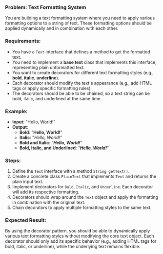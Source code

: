 ### Problem: **Text Formatting System**

You are building a text formatting system where you need to apply various formatting options to a string of text. These formatting options should be applied dynamically and in combination with each other.

### Requirements:

- You have a `Text` interface that defines a method to get the formatted text.
- You need to implement a **base text** class that implements this interface, representing plain unformatted text.
- You want to create decorators for different text formatting styles (e.g., **bold**, **italic**, **underline**).
- Each decorator should modify the text's appearance (e.g., add HTML tags or apply specific formatting rules).
- The decorators should be able to be chained, so a text string can be bold, italic, and underlined at the same time.

### Example:

- **Input**: "Hello, World!"
- **Output**: 
  - **Bold**: "<b>Hello, World!</b>"
  - **Italic**: "<i>Hello, World!</i>"
  - **Bold and Italic**: "<b><i>Hello, World!</i></b>"
  - **Bold, Italic, and Underlined**: "<b><i><u>Hello, World!</u></i></b>"

### Steps:

1. Define the `Text` interface with a method `String getText()`.
2. Create a concrete class `PlainText` that implements `Text` and returns the plain input text.
3. Implement decorators for `Bold`, `Italic`, and `Underline`. Each decorator will add its respective formatting.
4. Decorators should wrap around the `Text` object and apply the formatting in combination with the original text.
5. Chain decorators to apply multiple formatting styles to the same text.

### Expected Result:
By using the decorator pattern, you should be able to dynamically apply various text formatting styles without modifying the core text object. Each decorator should only add its specific behavior (e.g., adding HTML tags for bold, italic, or underline), while the underlying text remains flexible.
